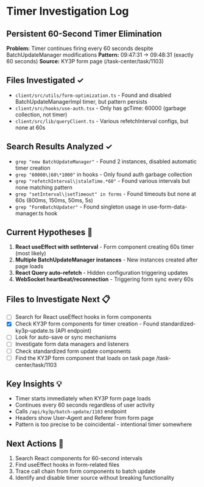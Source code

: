 # Timer Investigation Log
## Persistent 60-Second Timer Elimination

**Problem:** Timer continues firing every 60 seconds despite BatchUpdateManager modifications
**Pattern:** 09:47:31 → 09:48:31 (exactly 60 seconds)
**Source:** KY3P form page (/task-center/task/1103)

## Files Investigated ✓
- `client/src/utils/form-optimization.ts` - Found and disabled BatchUpdateManagerImpl timer, but pattern persists
- `client/src/hooks/use-auth.tsx` - Only has gcTime: 60000 (garbage collection, not timer)
- `client/src/lib/queryClient.ts` - Various refetchInterval configs, but none at 60s

## Search Results Analyzed ✓
- `grep "new BatchUpdateManager"` - Found 2 instances, disabled automatic timer creation
- `grep "60000\|60\*1000"` in hooks - Only found auth garbage collection
- `grep "refetchInterval\|staleTime.*60"` - Found various intervals but none matching pattern
- `grep "setInterval\|setTimeout" in forms` - Found timeouts but none at 60s (800ms, 150ms, 50ms, 5s)
- `grep "FormBatchUpdater"` - Found singleton usage in use-form-data-manager.ts hook

## Current Hypotheses 🤔
1. **React useEffect with setInterval** - Form component creating 60s timer (most likely)
2. **Multiple BatchUpdateManager instances** - New instances created after page loads
3. **React Query auto-refetch** - Hidden configuration triggering updates
4. **WebSocket heartbeat/reconnection** - Triggering form sync every 60s

## Files to Investigate Next 📋
- [ ] Search for React useEffect hooks in form components
- [x] Check KY3P form components for timer creation - Found standardized-ky3p-update.ts (API endpoint)
- [ ] Look for auto-save or sync mechanisms  
- [ ] Investigate form data managers and listeners
- [ ] Check standardized form update components
- [ ] Find the KY3P form component that loads on task page /task-center/task/1103

## Key Insights 💡
- Timer starts immediately when KY3P form page loads
- Continues every 60 seconds regardless of user activity
- Calls `/api/ky3p/batch-update/1103` endpoint
- Headers show User-Agent and Referer from form page
- Pattern is too precise to be coincidental - intentional timer somewhere

## Next Actions 🎯
1. Search React components for 60-second intervals
2. Find useEffect hooks in form-related files
3. Trace call chain from form components to batch update
4. Identify and disable timer source without breaking functionality